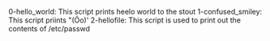 0-hello_world: This script prints heelo world to the stout
1-confused_smiley: This script priints "(Ôo)'
2-hellofile: This script is used to print out the contents of /etc/passwd
